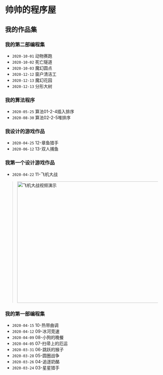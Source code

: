 # 帅帅的程序屋

## 我的作品集
### 我的第二部编程集
* `2020-10-01` 动物赛跑
* `2020-10-02` 死亡隧道
* `2020-10-03` 魔幻圆点
* `2020-12-12` 窗户清洁工
* `2020-12-13` 魔幻花园
* `2020-12-13` 分形大树

### 我的算法程序
* `2020-05-25` 算法01-2-4插入排序
* `2020-08-30` 算法02-2-5堆排序

### 我设计的游戏作品
* `2020-04-25` 12-章鱼猎手
* `2020-06-12` 13-双人捕鱼

### 我第一个设计游戏作品
* `2020-04-22` 11-飞机大战
> <a href="https://v.youku.com/v_show/id_XNTA5NTIwODY3Ng==.html"><img src="https://m.ykimg.com/054F0601601902AB0000012F7504586B" width="800" height="400" alt="飞机大战视频演示" align=center /></a>

### 我的第一部编程集
* `2020-04-15` 10-热带曲调
* `2020-04-12` 09-冰河竞速
* `2020-04-09` 08-小狗的晚餐
* `2020-04-05` 07-扫帚上的厄运
* `2020-03-31` 06-跳跃的猴子
* `2020-03-28` 05-圆圈战争
* `2020-03-26` 04-追逐奶酪
* `2020-03-24` 03-星星猎手
